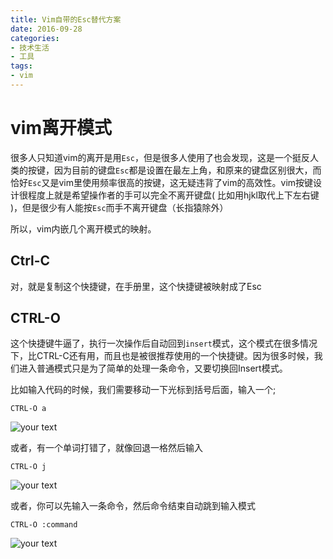 ```yaml
---
title: Vim自带的Esc替代方案
date: 2016-09-28
categories: 
- 技术生活
- 工具
tags: 
- vim
---
```



<h1>vim离开模式</h1>

很多人只知道vim的离开是用<code>Esc</code>，但是很多人使用了也会发现，这是一个挺反人类的按键，因为目前的键盘<code>Esc</code>都是设置在最左上角，和原来的键盘区别很大，而恰好<code>Esc</code>又是vim里使用频率很高的按键，这无疑违背了vim的高效性。vim按键设计很程度上就是希望操作者的手可以完全不离开键盘( 比如用hjkl取代上下左右键 )，但是很少有人能按<code>Esc</code>而手不离开键盘（长指猿除外）

所以，vim内嵌几个离开模式的映射。

<h2>Ctrl-C</h2>

对，就是复制这个快捷键，在手册里，这个快捷键被映射成了Esc

<h2>CTRL-O</h2>

这个快捷键牛逼了，执行一次操作后自动回到<code>insert</code>模式，这个模式在很多情况下，比CTRL-C还有用，而且也是被很推荐使用的一个快捷键。因为很多时候，我们进入普通模式只是为了简单的处理一条命令，又要切换回Insert模式。

比如输入代码的时候，我们需要移动一下光标到括号后面，输入一个;

<pre><code>CTRL-O a
</code></pre>

<img src="http://img.hksite.cn/1475046510295" alt="your text" />

或者，有一个单词打错了，就像回退一格然后输入

<pre><code>CTRL-O j
</code></pre>

<img src="http://img.hksite.cn/1475046538207" alt="your text" />

或者，你可以先输入一条命令，然后命令结束自动跳到输入模式

<pre><code>CTRL-O :command
</code></pre>

<img src="http://img.hksite.cn/1475046547474" alt="your text" />
    